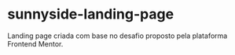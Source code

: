# sunnyside-landing-page
Landing page criada com base no desafio proposto pela plataforma Frontend Mentor.
